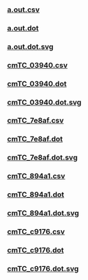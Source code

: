### [a.out.csv](a.out.csv)
### [a.out.dot](a.out.dot)
### [a.out.dot.svg](a.out.dot.svg)
### [cmTC_03940.csv](cmTC_03940.csv)
### [cmTC_03940.dot](cmTC_03940.dot)
### [cmTC_03940.dot.svg](cmTC_03940.dot.svg)
### [cmTC_7e8af.csv](cmTC_7e8af.csv)
### [cmTC_7e8af.dot](cmTC_7e8af.dot)
### [cmTC_7e8af.dot.svg](cmTC_7e8af.dot.svg)
### [cmTC_894a1.csv](cmTC_894a1.csv)
### [cmTC_894a1.dot](cmTC_894a1.dot)
### [cmTC_894a1.dot.svg](cmTC_894a1.dot.svg)
### [cmTC_c9176.csv](cmTC_c9176.csv)
### [cmTC_c9176.dot](cmTC_c9176.dot)
### [cmTC_c9176.dot.svg](cmTC_c9176.dot.svg)
